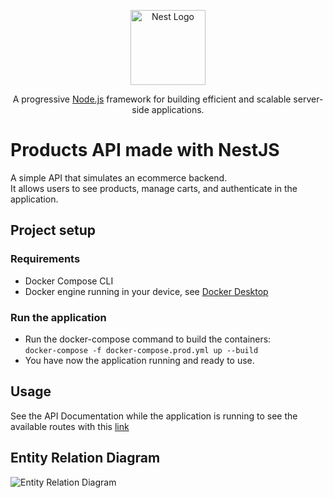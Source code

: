 <p align="center">
  <a href="http://nestjs.com/" target="blank"><img src="https://nestjs.com/img/logo-small.svg" width="120" alt="Nest Logo" /></a>
</p>

<p align="center">A progressive <a href="http://nodejs.org" target="_blank">Node.js</a> framework for building efficient and scalable server-side applications.</p>

  <!--[![Backers on Open Collective](https://opencollective.com/nest/backers/badge.svg)](https://opencollective.com/nest#backer)
  [![Sponsors on Open Collective](https://opencollective.com/nest/sponsors/badge.svg)](https://opencollective.com/nest#sponsor)-->

# Products API made with NestJS

A simple API that simulates an ecommerce backend.<br>
It allows users to see products, manage carts, and authenticate in the application.

## Project setup

### Requirements
- Docker Compose CLI
- Docker engine running in your device, see [Docker Desktop](https://docs.docker.com/desktop/setup/install/windows-install/)

### Run the application
- Run the docker-compose command to build the containers:<br>
```docker-compose -f docker-compose.prod.yml up --build```
- You have now the application running and ready to use.

## Usage
See the API Documentation while the application is running to see the available routes with this [link](localhost:3000/api)


## Entity Relation Diagram
![Entity Relation Diagram](./ERD.svg)
